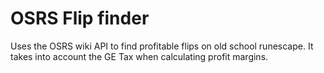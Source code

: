 # OSRS Flip finder

Uses the OSRS wiki API to find profitable flips on old school runescape. It takes into account the GE Tax when calculating profit margins.


